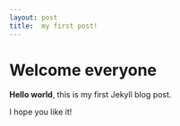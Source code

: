 ```yaml
---
layout: post
title:  my first post!
---
```


# Welcome everyone

**Hello world**, this is my first Jekyll blog post.

I hope you like it!